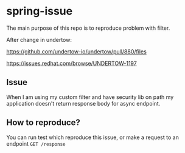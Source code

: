 # spring-issue

The main purpose of this repo is to reproduce problem with filter.

After change in undertow: 

https://github.com/undertow-io/undertow/pull/880/files 

https://issues.redhat.com/browse/UNDERTOW-1197

## Issue

When I am using my custom filter and have security lib on path my application doesn't return response body for async endpoint.

## How to reproduce?

You can run test which reproduce this issue, or make a request to an endpoint `GET /response`
